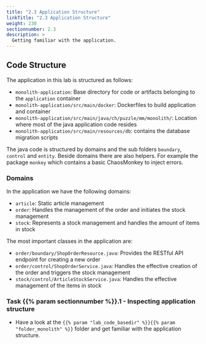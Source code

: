 ```yaml
---
title: "2.3 Application Structure"
linkTitle: "2.3 Application Structure"
weight: 230
sectionnumber: 2.3
description: >
  Getting familiar with the application.
---
```


## Code Structure

The application in this lab is structured as follows:

* `monolith-application`: Base directory for code or artifacts belonging to the `application` container
* `monolith-application/src/main/docker`: Dockerfiles to build application and container
* `monolith-application/src/main/java/ch/puzzle/mm/monolith/`: Location where most of the java application code resides
* `monolith-application/src/main/resources/db`: contains the database migration scripts

The java code is structured by domains and the sub folders `boundary`, `control` and `entity`. Beside domains there are
also helpers. For example the package `monkey` which contains a basic ChaosMonkey to inject errors.


### Domains

In the application we have the following domains:

* `article`: Static article management
* `order`: Handles the management of the order and initiates the stock management
* `stock`: Represents a stock management and handles the amount of items in stock

The most important classes in the application are:

* `order/boundary/ShopOrderResource.java`: Provides the RESTful API endpoint for creating a new order
* `order/control/ShopOrderService.java`: Handles the effective creation of the order and triggers the stock management
* `stock/control/ArticleStockService.java`: Handles the effective management of the items in stock


### Task {{% param sectionnumber %}}.1 - Inspecting application structure

* Have a look at the `{{% param "lab_code_basedir" %}}{{% param "folder_monolith" %}}` folder and get familiar with the application structure.
